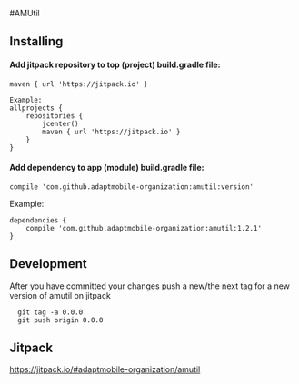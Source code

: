 #AMUtil

## Installing

#### Add jitpack repository to top (project) build.gradle file:

    maven { url 'https://jitpack.io' }

    Example:
    allprojects {
        repositories {
            jcenter()
            maven { url 'https://jitpack.io' }
        }
    }

#### Add dependency to app (module) build.gradle file:

    compile 'com.github.adaptmobile-organization:amutil:version'

  Example:
    
    dependencies {
        compile 'com.github.adaptmobile-organization:amutil:1.2.1'
    }

## Development

  After you have committed your changes push a new/the next tag for a new version of amutil on jitpack
  ```
    git tag -a 0.0.0 
    git push origin 0.0.0
  ```

## Jitpack

  https://jitpack.io/#adaptmobile-organization/amutil
